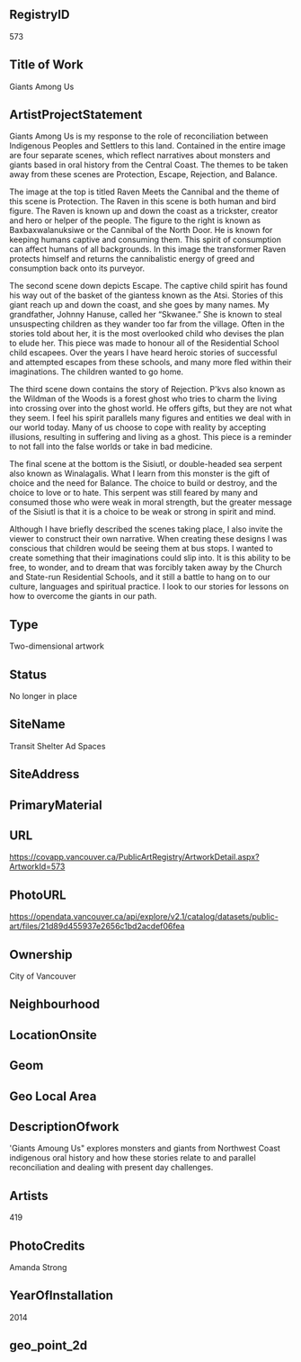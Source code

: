 ## ﻿RegistryID
573

## Title of Work
Giants Among Us

## ArtistProjectStatement
Giants Among Us is my response to the role of reconciliation between Indigenous Peoples and Settlers to this land. Contained in the entire image are four separate scenes, which reflect narratives about monsters and giants based in oral history from the Central Coast. The themes to be taken away from these scenes are Protection, Escape, Rejection, and Balance.

The image at the top is titled Raven Meets the Cannibal and the theme of this scene is Protection. The Raven in this scene is both human and bird figure. The Raven is known up and down the coast as a trickster, creator and hero or helper of the people. The figure to the right is known as Baxbaxwalanuksiwe or the Cannibal of the North Door. He is known for keeping humans captive and consuming them. This spirit of consumption can affect humans of all backgrounds. In this image the transformer Raven protects himself and returns the cannibalistic energy of greed and consumption back onto its purveyor. 

The second scene down depicts Escape. The captive child spirit has found his way out of the basket of the giantess known as the Atsi. Stories of this giant reach up and down the coast, and she goes by many names. My grandfather, Johnny Hanuse, called her “Skwanee.” She is known to steal unsuspecting children as they wander too far from the village. Often in the stories told about her, it is the most overlooked child who devises the plan to elude her. This piece was made to honour all of the Residential School child escapees. Over the years I have heard heroic stories of successful and attempted escapes from these schools, and many more fled within their imaginations. The children wanted to go home.

The third scene down contains the story of Rejection. P'kvs also known as the Wildman of the Woods is a forest ghost who tries to charm the living into crossing over into the ghost world. He offers gifts, but they are not what they seem. I feel his spirit parallels many figures and entities we deal with in our world today. Many of us choose to cope with reality by accepting illusions, resulting in suffering and living as a ghost. This piece is a reminder to not fall into the false worlds or take in bad medicine.

The final scene at the bottom is the Sisiutl, or double-headed sea serpent also known as Winalagalis. What I learn from this monster is the gift of choice and the need for Balance. The choice to build or destroy, and the choice to love or to hate. This serpent was still feared by many and consumed those who were weak in moral strength, but the greater message of the Sisiutl is that it is a choice to be weak or strong in spirit and mind.

Although I have briefly described the scenes taking place, I also invite the viewer to construct their own narrative. When creating these designs I was conscious that children would be seeing them at bus stops. I wanted to create something that their imaginations could slip into. It is this ability to be free, to wonder, and to dream that was forcibly taken away by the Church and State-run Residential Schools, and it still a battle to hang on to our culture, languages and spiritual practice. I look to our stories for lessons on how to overcome the giants in our path.

## Type
Two-dimensional artwork

## Status
No longer in place

## SiteName
Transit Shelter Ad Spaces

## SiteAddress


## PrimaryMaterial


## URL
https://covapp.vancouver.ca/PublicArtRegistry/ArtworkDetail.aspx?ArtworkId=573

## PhotoURL
https://opendata.vancouver.ca/api/explore/v2.1/catalog/datasets/public-art/files/21d89d455937e2656c1bd2acdef06fea

## Ownership
City of Vancouver

## Neighbourhood


## LocationOnsite


## Geom


## Geo Local Area


## DescriptionOfwork
'Giants Amoung Us" explores monsters and giants from Northwest Coast indigenous oral history and how these stories relate to and parallel reconciliation and dealing with present day challenges.

## Artists
419

## PhotoCredits
Amanda Strong

## YearOfInstallation
2014

## geo_point_2d


